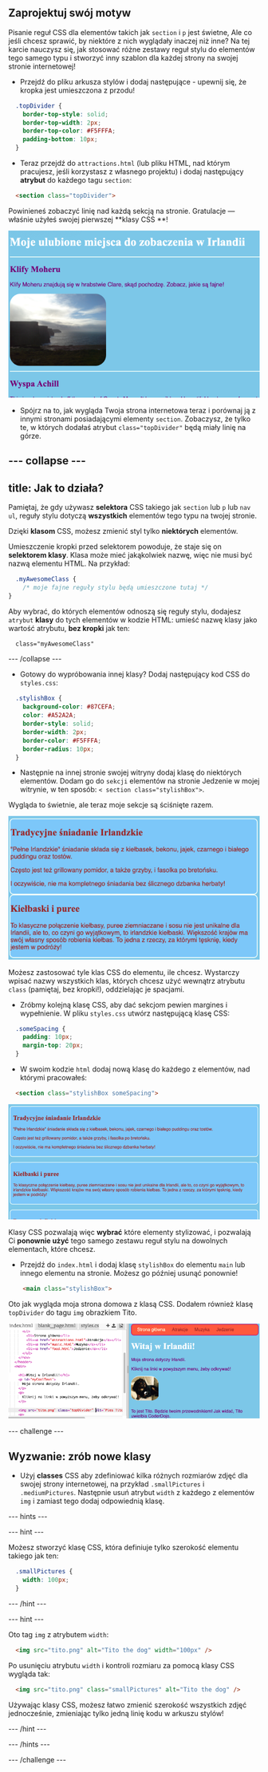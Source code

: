 ## Zaprojektuj swój motyw

Pisanie reguł CSS dla elementów takich jak `section` i `p` jest świetne, Ale co jeśli chcesz sprawić, by niektóre z nich wyglądały inaczej niż inne? Na tej karcie nauczysz się, jak stosować różne zestawy reguł stylu do elementów tego samego typu i stworzyć inny szablon dla każdej strony na swojej stronie internetowej!

+ Przejdź do pliku arkusza stylów i dodaj następujące - upewnij się, że kropka jest umieszczona z przodu!

```css
  .topDivider {
    border-top-style: solid;
    border-top-width: 2px;
    border-top-color: #F5FFFA;
    padding-bottom: 10px;
  }
```

+ Teraz przejdź do `attractions.html` (lub pliku HTML, nad którym pracujesz, jeśli korzystasz z własnego projektu) i dodaj następujący **atrybut** do każdego tagu `section`:

```html
  <section class="topDivider">
```

Powinieneś zobaczyć linię nad każdą sekcją na stronie. Gratulacje — właśnie użyłeś swojej pierwszej **klasy CSS **!

![Strona z liniami między sekcjami](images/sectionsWithTopBorder.png)

+ Spójrz na to, jak wygląda Twoja strona internetowa teraz i porównaj ją z innymi stronami posiadającymi elementy `section`. Zobaczysz, że tylko te, w których dodałaś atrybut `class="topDivider"` będą miały linię na górze.

## \--- collapse \---

## title: Jak to działa?

Pamiętaj, że gdy używasz **selektora** CSS takiego jak `section` lub `p` lub `nav ul`, reguły stylu dotyczą **wszystkich** elementów tego typu na twojej stronie.

Dzięki **klasom** CSS, możesz zmienić styl tylko **niektórych** elementów.

Umieszczenie kropki przed selektorem powoduje, że staje się on **selektorem klasy**. Klasa może mieć jakąkolwiek nazwę, więc nie musi być nazwą elementu HTML. Na przykład:

```css
  .myAwesomeClass {
    /* moje fajne reguły stylu będą umieszczone tutaj */
}
```

Aby wybrać, do których elementów odnoszą się reguły stylu, dodajesz `atrybut` **klasy** do tych elementów w kodzie HTML: umieść nazwę klasy jako wartość atrybutu, **bez kropki** jak ten:

```html
  class="myAwesomeClass"
```

\--- /collapse \---

+ Gotowy do wypróbowania innej klasy? Dodaj następujący kod CSS do `styles.css`:

```css
  .stylishBox {
    background-color: #87CEFA;
    color: #A52A2A;
    border-style: solid;
    border-width: 2px;
    border-color: #F5FFFA;
    border-radius: 10px;
  }
```

+ Następnie na innej stronie swojej witryny dodaj klasę do niektórych elementów. Dodam go do `sekcji` elementów na stronie Jedzenie w mojej witrynie, w ten sposób: `< section class="stylishBox">`.

Wygląda to świetnie, ale teraz moje sekcje są ściśnięte razem.

![Ładnie wyglądające sekcje ściśnięte razem](images/squashedSections.png)

Możesz zastosować tyle klas CSS do elementu, ile chcesz. Wystarczy wpisać nazwy wszystkich klas, których chcesz użyć wewnątrz atrybutu `class` (pamiętaj, bez kropki!), oddzielając je spacjami.

+ Zróbmy kolejną klasę CSS, aby dać sekcjom pewien margines i wypełnienie. W pliku `styles.css` utwórz następującą klasę CSS:

```css
  .someSpacing {
    padding: 10px;
    margin-top: 20px;
  }
```

+ W swoim kodzie `html` dodaj nową klasę do każdego z elementów, nad którymi pracowałeś:

```html
  <section class="stylishBox someSpacing">
```

![Sekcje z dodanym marginesem i dopełnieniem](images/sectionsWithSpacing.png)

Klasy CSS pozwalają więc **wybrać** które elementy stylizować, i pozwalają Ci **ponownie użyć** tego samego zestawu reguł stylu na dowolnych elementach, które chcesz.

+ Przejdź do `index.html` i dodaj klasę `stylishBox` do elementu `main` lub innego elementu na stronie. Możesz go później usunąć ponownie!

```html
    <main class="stylishBox">   
```

Oto jak wygląda moja strona domowa z klasą CSS. Dodałem również klasę `topDivider` do tagu `img` obrazkiem Tito.

![Klasy CSS używane na stronie głównej](images/homePageWithClasses.png)

\--- challenge \---

## Wyzwanie: zrób nowe klasy

+ Użyj **classes** CSS aby zdefiniować kilka różnych rozmiarów zdjęć dla swojej strony internetowej, na przykład `.smallPictures` i `.mediumPictures`. Następnie usuń atrybut `width` z każdego z elementów `img` i zamiast tego dodaj odpowiednią klasę.

\--- hints \---

\--- hint \---

Możesz stworzyć klasę CSS, która definiuje tylko szerokość elementu takiego jak ten:

```css
  .smallPictures {
    width: 100px;
  }
```

\--- /hint \---

\--- hint \---

Oto tag `img` z atrybutem `width`:

```html
  <img src="tito.png" alt="Tito the dog" width="100px" />       
```

Po usunięciu atrybutu `width` i kontroli rozmiaru za pomocą klasy CSS wygląda tak:

```html
  <img src="tito.png" class="smallPictures" alt="Tito the dog" />       
```

Używając klasy CSS, możesz łatwo zmienić szerokość wszystkich zdjęć jednocześnie, zmieniając tylko jedną linię kodu w arkuszu stylów!

\--- /hint \---

\--- /hints \---

\--- /challenge \---
